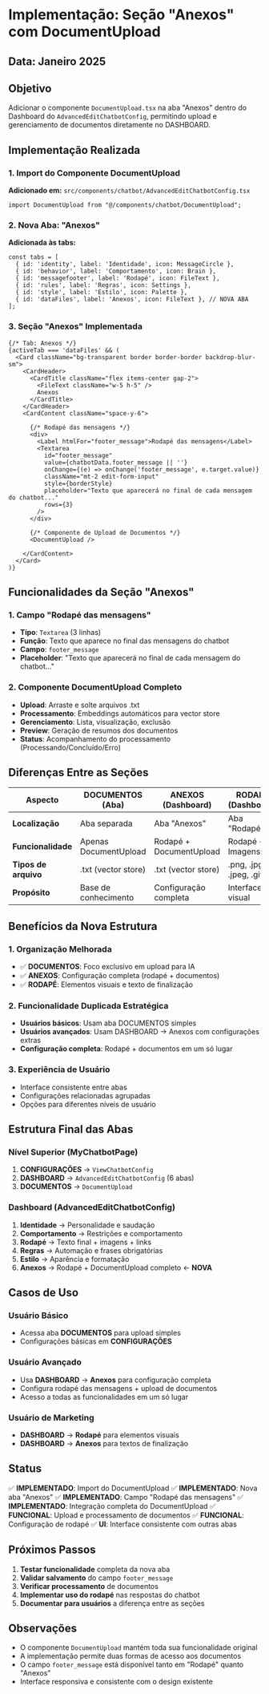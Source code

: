 ﻿# Implementação: Seção "Anexos" com DocumentUpload

## Data: Janeiro 2025

## Objetivo

Adicionar o componente `DocumentUpload.tsx` na aba "Anexos" dentro do Dashboard do `AdvancedEditChatbotConfig`, permitindo upload e gerenciamento de documentos diretamente no DASHBOARD.

## Implementação Realizada

### 1. **Import do Componente DocumentUpload**

**Adicionado em:** `src/components/chatbot/AdvancedEditChatbotConfig.tsx`

```tsx
import DocumentUpload from "@/components/chatbot/DocumentUpload";
```

### 2. **Nova Aba: "Anexos"**

**Adicionada às tabs:**

```tsx
const tabs = [
  { id: 'identity', label: 'Identidade', icon: MessageCircle },
  { id: 'behavior', label: 'Comportamento', icon: Brain },
  { id: 'messagefooter', label: 'Rodapé', icon: FileText },
  { id: 'rules', label: 'Regras', icon: Settings },
  { id: 'style', label: 'Estilo', icon: Palette },
  { id: 'dataFiles', label: 'Anexos', icon: FileText }, // NOVA ABA
];
```

### 3. **Seção "Anexos" Implementada**

```tsx
{/* Tab: Anexos */}
{activeTab === 'dataFiles' && (
  <Card className="bg-transparent border border-border backdrop-blur-sm">
    <CardHeader>
      <CardTitle className="flex items-center gap-2">
        <FileText className="w-5 h-5" />
        Anexos
      </CardTitle>
    </CardHeader>
    <CardContent className="space-y-6">
      
      {/* Rodapé das mensagens */}
      <div>
        <Label htmlFor="footer_message">Rodapé das mensagens</Label>
        <Textarea
          id="footer_message"
          value={chatbotData.footer_message || ''}
          onChange={(e) => onChange('footer_message', e.target.value)}
          className="mt-2 edit-form-input"
          style={borderStyle}
          placeholder="Texto que aparecerá no final de cada mensagem do chatbot..."
          rows={3}
        />
      </div>

      {/* Componente de Upload de Documentos */}
      <DocumentUpload />

    </CardContent>
  </Card>
)}
```

## Funcionalidades da Seção "Anexos"

### **1. Campo "Rodapé das mensagens"**

- **Tipo**: `Textarea` (3 linhas)
- **Função**: Texto que aparece no final das mensagens do chatbot
- **Campo**: `footer_message`
- **Placeholder**: "Texto que aparecerá no final de cada mensagem do chatbot..."

### **2. Componente DocumentUpload Completo**

- **Upload**: Arraste e solte arquivos .txt
- **Processamento**: Embeddings automáticos para vector store
- **Gerenciamento**: Lista, visualização, exclusão
- **Preview**: Geração de resumos dos documentos
- **Status**: Acompanhamento do processamento (Processando/Concluído/Erro)

## Diferenças Entre as Seções

| Aspecto | DOCUMENTOS (Aba) | ANEXOS (Dashboard) | RODAPÉ (Dashboard) |
|---------|-------------------|--------------------|--------------------|
| **Localização** | Aba separada | Aba "Anexos" | Aba "Rodapé" |
| **Funcionalidade** | Apenas DocumentUpload | Rodapé + DocumentUpload | Rodapé + Imagens |
| **Tipos de arquivo** | .txt (vector store) | .txt (vector store) | .png, .jpg, .jpeg, .gif |
| **Propósito** | Base de conhecimento | Configuração completa | Interface visual |

## Benefícios da Nova Estrutura

### **1. Organização Melhorada**

- ✅ **DOCUMENTOS**: Foco exclusivo em upload para IA
- ✅ **ANEXOS**: Configuração completa (rodapé + documentos)
- ✅ **RODAPÉ**: Elementos visuais e texto de finalização

### **2. Funcionalidade Duplicada Estratégica**

- **Usuários básicos**: Usam aba DOCUMENTOS simples
- **Usuários avançados**: Usam DASHBOARD → Anexos com configurações extras
- **Configuração completa**: Rodapé + documentos em um só lugar

### **3. Experiência de Usuário**

- Interface consistente entre abas
- Configurações relacionadas agrupadas
- Opções para diferentes níveis de usuário

## Estrutura Final das Abas

### **Nível Superior (MyChatbotPage)**

1. **CONFIGURAÇÕES** → `ViewChatbotConfig`
2. **DASHBOARD** → `AdvancedEditChatbotConfig` (6 abas)
3. **DOCUMENTOS** → `DocumentUpload`

### **Dashboard (AdvancedEditChatbotConfig)**

1. **Identidade** → Personalidade e saudação
2. **Comportamento** → Restrições e comportamento
3. **Rodapé** → Texto final + imagens + links
4. **Regras** → Automação e frases obrigatórias
5. **Estilo** → Aparência e formatação
6. **Anexos** → Rodapé + DocumentUpload completo ← **NOVA**

## Casos de Uso

### **Usuário Básico**

- Acessa aba **DOCUMENTOS** para upload simples
- Configurações básicas em **CONFIGURAÇÕES**

### **Usuário Avançado**

- Usa **DASHBOARD** → **Anexos** para configuração completa
- Configura rodapé das mensagens + upload de documentos
- Acesso a todas as funcionalidades em um só lugar

### **Usuário de Marketing**

- **DASHBOARD** → **Rodapé** para elementos visuais
- **DASHBOARD** → **Anexos** para textos de finalização

## Status

✅ **IMPLEMENTADO**: Import do DocumentUpload
✅ **IMPLEMENTADO**: Nova aba "Anexos"
✅ **IMPLEMENTADO**: Campo "Rodapé das mensagens"
✅ **IMPLEMENTADO**: Integração completa do DocumentUpload
✅ **FUNCIONAL**: Upload e processamento de documentos
✅ **FUNCIONAL**: Configuração de rodapé
✅ **UI**: Interface consistente com outras abas

## Próximos Passos

1. **Testar funcionalidade** completa da nova aba
2. **Validar salvamento** do campo `footer_message`
3. **Verificar processamento** de documentos
4. **Implementar uso do rodapé** nas respostas do chatbot
5. **Documentar para usuários** a diferença entre as seções

## Observações

- O componente `DocumentUpload` mantém toda sua funcionalidade original
- A implementação permite duas formas de acesso aos documentos
- O campo `footer_message` está disponível tanto em "Rodapé" quanto "Anexos"
- Interface responsiva e consistente com o design existente

